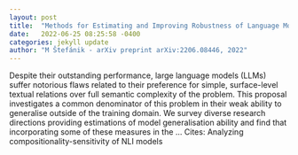 ```yaml
---
layout: post
title:  "Methods for Estimating and Improving Robustness of Language Models"
date:   2022-06-25 08:25:58 -0400
categories: jekyll update
author: "M Štefánik - arXiv preprint arXiv:2206.08446, 2022"
---
```

Despite their outstanding performance, large language models (LLMs) suffer notorious flaws related to their preference for simple, surface-level textual relations over full semantic complexity of the problem. This proposal investigates a common denominator of this problem in their weak ability to generalise outside of the training domain. We survey diverse research directions providing estimations of model generalisation ability and find that incorporating some of these measures in the …
Cites: ‪Analyzing compositionality-sensitivity of NLI models‬  